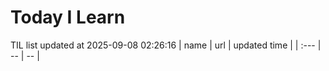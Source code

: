 # Today I Learn 
TIL list updated at 2025-09-08 02:26:16
| name | url | updated time |
| :--- | -- | -- |
